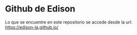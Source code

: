 # Github de Edison

Lo que se encuentre en este repositorio se accede desde la url: 
    https://edison-la.github.io/
